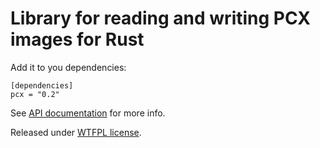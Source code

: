Library for reading and writing PCX images for Rust
=======================

Add it to you dependencies:

    [dependencies]
    pcx = "0.2"

See [API documentation](https://docs.rs/pcx/) for more info.

Released under [WTFPL license](http://www.wtfpl.net/).